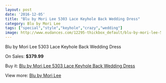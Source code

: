 ```yaml
---
layout: post
date: '2016-12-05'
title: "Blu by Mori Lee 5303 Lace Keyhole Back Wedding Dress"
category: Blu by Mori Lee
tags: ["special","style","keyhole","crazy","wedding"]
image: http://www.eudances.com/12295-thickbox_default/blu-by-mori-lee-5303-lace-keyhole-back-wedding-dress.jpg
---
```

Blu by Mori Lee 5303 Lace Keyhole Back Wedding Dress

On Sales: **$379.99**
<a href="https://www.eudances.com/en/blu-by-mori-lee/3822-blu-by-mori-lee-5303-lace-keyhole-back-wedding-dress.html"><amp-img layout="responsive" width="600" height="600" src="//www.eudances.com/12295-thickbox_default/blu-by-mori-lee-5303-lace-keyhole-back-wedding-dress.jpg" alt="Blu by Mori Lee 5303 Lace Keyhole Back Wedding Dress 0" /></a>
<a href="https://www.eudances.com/en/blu-by-mori-lee/3822-blu-by-mori-lee-5303-lace-keyhole-back-wedding-dress.html"><amp-img layout="responsive" width="600" height="600" src="//www.eudances.com/12299-thickbox_default/blu-by-mori-lee-5303-lace-keyhole-back-wedding-dress.jpg" alt="Blu by Mori Lee 5303 Lace Keyhole Back Wedding Dress 1" /></a>
<a href="https://www.eudances.com/en/blu-by-mori-lee/3822-blu-by-mori-lee-5303-lace-keyhole-back-wedding-dress.html"><amp-img layout="responsive" width="600" height="600" src="//www.eudances.com/12298-thickbox_default/blu-by-mori-lee-5303-lace-keyhole-back-wedding-dress.jpg" alt="Blu by Mori Lee 5303 Lace Keyhole Back Wedding Dress 2" /></a>
<a href="https://www.eudances.com/en/blu-by-mori-lee/3822-blu-by-mori-lee-5303-lace-keyhole-back-wedding-dress.html"><amp-img layout="responsive" width="600" height="600" src="//www.eudances.com/12297-thickbox_default/blu-by-mori-lee-5303-lace-keyhole-back-wedding-dress.jpg" alt="Blu by Mori Lee 5303 Lace Keyhole Back Wedding Dress 3" /></a>
<a href="https://www.eudances.com/en/blu-by-mori-lee/3822-blu-by-mori-lee-5303-lace-keyhole-back-wedding-dress.html"><amp-img layout="responsive" width="600" height="600" src="//www.eudances.com/12296-thickbox_default/blu-by-mori-lee-5303-lace-keyhole-back-wedding-dress.jpg" alt="Blu by Mori Lee 5303 Lace Keyhole Back Wedding Dress 4" /></a>

Buy it: [Blu by Mori Lee 5303 Lace Keyhole Back Wedding Dress](https://www.eudances.com/en/blu-by-mori-lee/3822-blu-by-mori-lee-5303-lace-keyhole-back-wedding-dress.html "Blu by Mori Lee 5303 Lace Keyhole Back Wedding Dress")

View more: [Blu by Mori Lee](https://www.eudances.com/en/39-blu-by-mori-lee "Blu by Mori Lee")